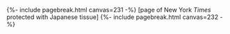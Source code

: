 {%- include pagebreak.html canvas=231 -%}&nbsp;[page of New York *Times* protected with Japanese tissue]&nbsp;{%- include pagebreak.html canvas=232 -%}&nbsp; 
